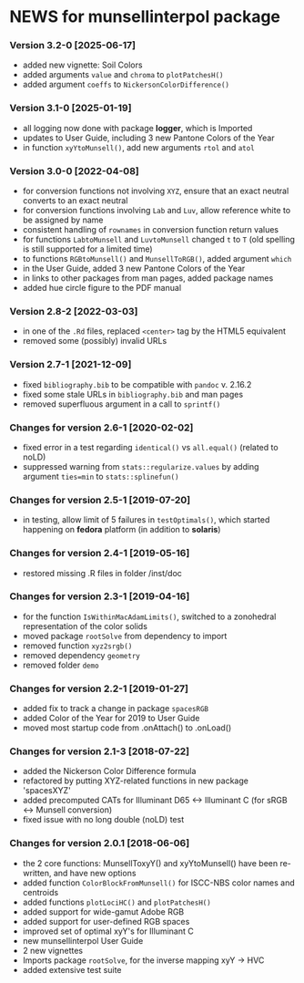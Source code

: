 # NEWS for **munsellinterpol** package


### Version 3.2-0  [2025-06-17]

* added new vignette: Soil Colors
* added arguments `value` and `chroma` to `plotPatchesH()`
* added argument `coeffs` to `NickersonColorDifference()`


### Version 3.1-0  [2025-01-19]

* all logging now done with package **logger**, which is Imported
* updates to User Guide, including 3 new Pantone Colors of the Year
* in function `xyYtoMunsell()`, add new arguments `rtol` and `atol`


### Version 3.0-0  [2022-04-08]

* for conversion functions not involving `XYZ`, ensure that an exact neutral converts to an exact neutral
* for conversion functions involving `Lab` and `Luv`, allow reference white to be assigned by name
* consistent handling of `rownames` in conversion function return values
* for functions `LabtoMunsell` and `LuvtoMunsell` changed `t` to `T` (old spelling is still supported for a limited time)
* to functions `RGBtoMunsell()` and `MunsellToRGB()`, added argument `which` 
* in the User Guide, added 3 new Pantone Colors of the Year
* in links to other packages from man pages, added package names
* added hue circle figure to the PDF manual


### Version 2.8-2  [2022-03-03]

* in one of the `.Rd` files, replaced `<center>` tag by the HTML5 equivalent
* removed some (possibly) invalid URLs


### Version 2.7-1  [2021-12-09]

* fixed `bibliography.bib` to be compatible with `pandoc` v. 2.16.2
* fixed some stale URLs in `bibliography.bib` and man pages
* removed superfluous argument in a call to `sprintf()`


### Changes for version 2.6-1  [2020-02-02]

* fixed error in a test regarding `identical()` vs `all.equal()`  (related to noLD)
* suppressed warning from `stats::regularize.values` by adding argument `ties=min` to `stats::splinefun()`


### Changes for version 2.5-1  [2019-07-20]

* in testing, allow limit of 5 failures in `testOptimals()`, which started happening on **fedora** platform (in addition to **solaris**)


### Changes for version 2.4-1  [2019-05-16]

* restored missing .R files in folder /inst/doc


### Changes for version 2.3-1  [2019-04-16]

* for the function `IsWithinMacAdamLimits()`, switched to a zonohedral representation of the color solids
* moved package `rootSolve` from dependency to import
* removed function `xyz2srgb()`
* removed dependency `geometry`
* removed folder `demo`


### Changes for version 2.2-1  [2019-01-27]

* added fix to track a change in package `spacesRGB`
* added Color of the Year for 2019 to User Guide
* moved most startup code from .onAttach() to .onLoad()


### Changes for version 2.1-3  [2018-07-22]

* added the Nickerson Color Difference formula
* refactored by putting XYZ-related functions in new package 'spacesXYZ'
* added precomputed CATs for Illuminant D65  <->  Illuminant C  (for sRGB <-> Munsell conversion)
* fixed issue with no long double (noLD) test


### Changes for version 2.0.1  [2018-06-06]

* the 2 core functions: MunsellToxyY()  and  xyYtoMunsell()  have been re-written, and have new options
* added function `ColorBlockFromMunsell()` for ISCC-NBS color names and centroids
* added functions `plotLociHC()` and `plotPatchesH()`
* added support for wide-gamut Adobe RGB
* added support for user-defined RGB spaces
* improved set of optimal xyY's for Illuminant C
* new munsellinterpol User Guide
* 2 new vignettes
* Imports package `rootSolve`, for the inverse mapping xyY -> HVC
* added extensive test suite
